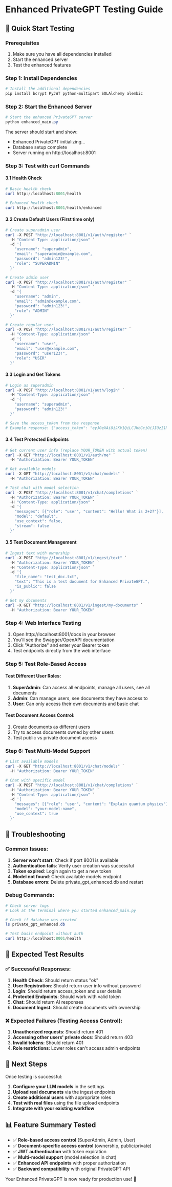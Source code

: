 # Enhanced PrivateGPT Testing Guide

## 🚀 Quick Start Testing

### Prerequisites
1. Make sure you have all dependencies installed
2. Start the enhanced server
3. Test the enhanced features

### Step 1: Install Dependencies
```powershell
# Install the additional dependencies
pip install bcrypt PyJWT python-multipart SQLAlchemy alembic
```

### Step 2: Start the Enhanced Server
```powershell
# Start the enhanced PrivateGPT server
python enhanced_main.py
```

The server should start and show:
- Enhanced PrivateGPT initializing...
- Database setup complete
- Server running on http://localhost:8001

### Step 3: Test with curl Commands

#### 3.1 Health Check
```powershell
# Basic health check
curl http://localhost:8001/health

# Enhanced health check
curl http://localhost:8001/health/enhanced
```

#### 3.2 Create Default Users (First time only)
```powershell
# Create superadmin user
curl -X POST "http://localhost:8001/v1/auth/register" `
  -H "Content-Type: application/json" `
  -d '{
    "username": "superadmin",
    "email": "superadmin@example.com", 
    "password": "admin123!",
    "role": "SUPERADMIN"
  }'

# Create admin user  
curl -X POST "http://localhost:8001/v1/auth/register" `
  -H "Content-Type: application/json" `
  -d '{
    "username": "admin",
    "email": "admin@example.com",
    "password": "admin123!", 
    "role": "ADMIN"
  }'

# Create regular user
curl -X POST "http://localhost:8001/v1/auth/register" `
  -H "Content-Type: application/json" `
  -d '{
    "username": "user",
    "email": "user@example.com",
    "password": "user123!",
    "role": "USER"
  }'
```

#### 3.3 Login and Get Tokens
```powershell
# Login as superadmin
curl -X POST "http://localhost:8001/v1/auth/login" `
  -H "Content-Type: application/json" `
  -d '{
    "username": "superadmin",
    "password": "admin123!"
  }'

# Save the access_token from the response
# Example response: {"access_token": "eyJ0eXAiOiJKV1QiLCJhbGciOiJIUzI1NiJ9...", "token_type": "bearer", "expires_in": 1800, "user": {...}}
```

#### 3.4 Test Protected Endpoints
```powershell
# Get current user info (replace YOUR_TOKEN with actual token)
curl -X GET "http://localhost:8001/v1/auth/me" `
  -H "Authorization: Bearer YOUR_TOKEN"

# Get available models
curl -X GET "http://localhost:8001/v1/chat/models" `
  -H "Authorization: Bearer YOUR_TOKEN"

# Test chat with model selection
curl -X POST "http://localhost:8001/v1/chat/completions" `
  -H "Authorization: Bearer YOUR_TOKEN" `
  -H "Content-Type: application/json" `
  -d '{
    "messages": [{"role": "user", "content": "Hello! What is 2+2?"}],
    "model": "default",
    "use_context": false,
    "stream": false
  }'
```

#### 3.5 Test Document Management
```powershell
# Ingest text with ownership
curl -X POST "http://localhost:8001/v1/ingest/text" `
  -H "Authorization: Bearer YOUR_TOKEN" `
  -H "Content-Type: application/json" `
  -d '{
    "file_name": "test_doc.txt",
    "text": "This is a test document for Enhanced PrivateGPT.",
    "is_public": false
  }'

# Get my documents
curl -X GET "http://localhost:8001/v1/ingest/my-documents" `
  -H "Authorization: Bearer YOUR_TOKEN"
```

### Step 4: Web Interface Testing

1. Open http://localhost:8001/docs in your browser
2. You'll see the Swagger/OpenAPI documentation
3. Click "Authorize" and enter your Bearer token
4. Test endpoints directly from the web interface

### Step 5: Test Role-Based Access

#### Test Different User Roles:
1. **SuperAdmin**: Can access all endpoints, manage all users, see all documents
2. **Admin**: Can manage users, see documents they have access to
3. **User**: Can only access their own documents and basic chat

#### Test Document Access Control:
1. Create documents as different users
2. Try to access documents owned by other users
3. Test public vs private document access

### Step 6: Test Multi-Model Support

```powershell
# List available models
curl -X GET "http://localhost:8001/v1/chat/models" `
  -H "Authorization: Bearer YOUR_TOKEN"

# Chat with specific model
curl -X POST "http://localhost:8001/v1/chat/completions" `
  -H "Authorization: Bearer YOUR_TOKEN" `
  -H "Content-Type: application/json" `
  -d '{
    "messages": [{"role": "user", "content": "Explain quantum physics"}],
    "model": "your-model-name",
    "use_context": true
  }'
```

## 🔧 Troubleshooting

### Common Issues:

1. **Server won't start**: Check if port 8001 is available
2. **Authentication fails**: Verify user creation was successful
3. **Token expired**: Login again to get a new token
4. **Model not found**: Check available models endpoint
5. **Database errors**: Delete private_gpt_enhanced.db and restart

### Debug Commands:
```powershell
# Check server logs
# Look at the terminal where you started enhanced_main.py

# Check if database was created
ls private_gpt_enhanced.db

# Test basic endpoint without auth
curl http://localhost:8001/health
```

## 🎯 Expected Test Results

### ✅ Successful Responses:

1. **Health Check**: Should return status "ok"
2. **User Registration**: Should return user info without password
3. **Login**: Should return access_token and user details
4. **Protected Endpoints**: Should work with valid token
5. **Chat**: Should return AI responses
6. **Document Ingest**: Should create documents with ownership

### ❌ Expected Failures (Testing Access Control):

1. **Unauthorized requests**: Should return 401
2. **Accessing other users' private docs**: Should return 403
3. **Invalid tokens**: Should return 401
4. **Role restrictions**: Lower roles can't access admin endpoints

## 🎉 Next Steps

Once testing is successful:

1. **Configure your LLM models** in the settings
2. **Upload real documents** via the ingest endpoints
3. **Create additional users** with appropriate roles
4. **Test with real files** using the file upload endpoints
5. **Integrate with your existing workflow**

## 📊 Feature Summary Tested

- ✅ **Role-based access control** (SuperAdmin, Admin, User)
- ✅ **Document-specific access control** (ownership, public/private)
- ✅ **JWT authentication** with token expiration
- ✅ **Multi-model support** (model selection in chat)
- ✅ **Enhanced API endpoints** with proper authorization
- ✅ **Backward compatibility** with original PrivateGPT API

Your Enhanced PrivateGPT is now ready for production use! 🚀
